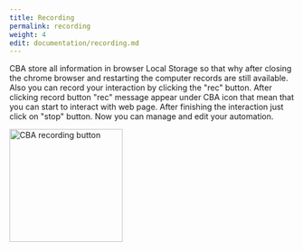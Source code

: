```yaml
---
title: Recording
permalink: recording
weight: 4
edit: documentation/recording.md
---
```


CBA store all information in browser Local Storage so that why after closing the chrome browser and restarting the computer records are still available. Also you can record your interaction by clicking the "rec" button. After clicking record button "rec" message appear under CBA icon that mean that you can start to interact with web page. After finishing the interaction just click on "stop" button. Now you can manage and edit your automation. 

<p>
  <img src="/images/extension/recording.jpeg" alt="CBA recording button" width="200">
</p>
